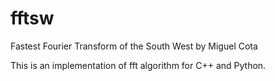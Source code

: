 # fftsw
Fastest Fourier Transform of the South West by Miguel Cota

This is an implementation of fft algorithm for C++ and Python.